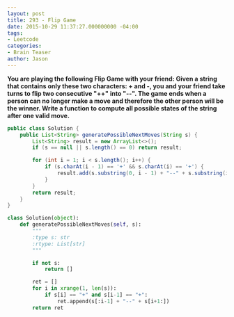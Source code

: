 ```yaml
---
layout: post
title: 293 - Flip Game
date: 2015-10-29 11:37:27.000000000 -04:00
tags:
- Leetcode
categories:
- Brain Teaser
author: Jason
---
```

**You are playing the following Flip Game with your friend: Given a string that contains only these two characters: + and -, you and your friend take turns to flip two consecutive "++" into "--". The game ends when a person can no longer make a move and therefore the other person will be the winner. Write a function to compute all possible states of the string after one valid move.**


``` java
public class Solution {
    public List<String> generatePossibleNextMoves(String s) {
        List<String> result = new ArrayList<>();
        if (s == null || s.length() == 0) return result;

        for (int i = 1; i < s.length(); i++) {
            if (s.charAt(i - 1) == '+' && s.charAt(i) == '+') {
                result.add(s.substring(0, i - 1) + "--" + s.substring(i + 1));
            }
        }
        return result;
    }
}
```

``` python
class Solution(object):
    def generatePossibleNextMoves(self, s):
        """
        :type s: str
        :rtype: List[str]
        """

        if not s:
            return []

        ret = []
        for i in xrange(1, len(s)):
            if s[i] == "+" and s[i-1] == "+":
                ret.append(s[:i-1] + "--" + s[i+1:])
        return ret
```
